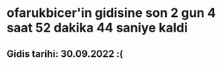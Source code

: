 # ofarukbicer'in gidisine son 2 gun 4 saat 52 dakika 44 saniye kaldi

## Gidis tarihi: 30.09.2022 :(